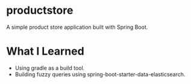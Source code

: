 # productstore
A simple product store application built with Spring Boot.

# What I Learned
* Using gradle as a build tool.
* Building fuzzy queries using spring-boot-starter-data-elasticsearch.
